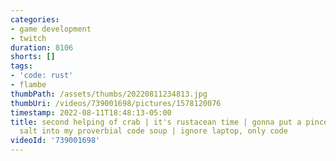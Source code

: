 ```yaml
---
categories:
- game development
- twitch
duration: 8106
shorts: []
tags:
- 'code: rust'
- flambe
thumbPath: /assets/thumbs/20220811234813.jpg
thumbUri: /videos/739001698/pictures/1578120076
timestamp: 2022-08-11T18:48:13-05:00
title: second helping of crab | it's rustacean time | gonna put a pincer two more
  salt into my proverbial code soup | ignore laptop, only code
videoId: '739001698'
---
```

